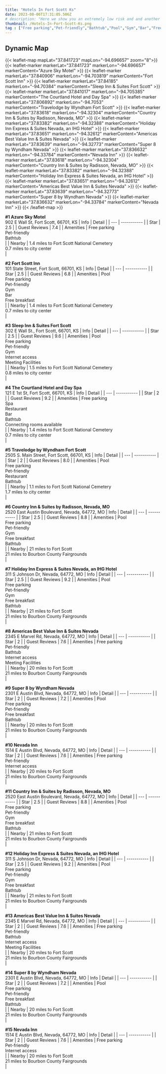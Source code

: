```yaml
---
title: "Hotels In Fort Scott Ks"
date: 2023-08-06T17:31:05.506Z
# description: "Here we show you an extremely low risk and and another medium risk approach to earn passive income "
thumbnail: /Hotels-In-Fort-Scott-Ks.png
tag : ["Free parking","Pet-friendly","Bathtub","Pool","Gym","Bar","Free breakfast","Internet access","Meeting Facilities","Spa","Restaurant","Connecting rooms available"]
---
```


## Dynamic Map
{{< leaflet-map  mapLat="37.841723" mapLon="-94.696657" zoom="8">}}
    {{< leaflet-marker markerLat="37.841723" markerLon="-94.696657" markerContent="Azure Sky Motel" >}}
    {{< leaflet-marker markerLat="37.840906" markerLon="-94.703819" markerContent="Fort Scott Inn" >}}
    {{< leaflet-marker markerLat="37.84185" markerLon="-94.70384" markerContent="Sleep Inn & Suites Fort Scott" >}}
    {{< leaflet-marker markerLat="37.841017" markerLon="-94.705385" markerContent="The Courtland Hotel and Day Spa" >}}
    {{< leaflet-marker markerLat="37.806892" markerLon="-94.7053" markerContent="Travelodge by Wyndham Fort Scott" >}}
    {{< leaflet-marker markerLat="37.83618" markerLon="-94.32304" markerContent="Country Inn & Suites by Radisson, Nevada, MO" >}}
    {{< leaflet-marker markerLat="37.83382" markerLon="-94.32388" markerContent="Holiday Inn Express & Suites Nevada, an IHG Hotel" >}}
    {{< leaflet-marker markerLat="37.83651" markerLon="-94.32612" markerContent="Americas Best Value Inn & Suites Nevada" >}}
    {{< leaflet-marker markerLat="37.83639" markerLon="-94.32773" markerContent="Super 8 by Wyndham Nevada" >}}
    {{< leaflet-marker markerLat="37.836632" markerLon="-94.33784" markerContent="Nevada Inn" >}}
    {{< leaflet-marker markerLat="37.83618" markerLon="-94.32304" markerContent="Country Inn & Suites by Radisson, Nevada, MO" >}}
    {{< leaflet-marker markerLat="37.83382" markerLon="-94.32388" markerContent="Holiday Inn Express & Suites Nevada, an IHG Hotel" >}}
    {{< leaflet-marker markerLat="37.83651" markerLon="-94.32612" markerContent="Americas Best Value Inn & Suites Nevada" >}}
    {{< leaflet-marker markerLat="37.83639" markerLon="-94.32773" markerContent="Super 8 by Wyndham Nevada" >}}
    {{< leaflet-marker markerLat="37.836632" markerLon="-94.33784" markerContent="Nevada Inn" >}}
{{< /leaflet-map >}}


**#1 Azure Sky Motel**<br>902 E Wall St, Fort Scott, 66701, KS
| Info | Detail |
| --- | ----------- |
| Star | 2.5 |
| Guest Reviews | 7.4 |
| Amenities | Free parking<br>Pet-friendly<br>Bathtub<br> |
| Nearby | 1.4 miles to Fort Scott National Cemetery<br>0.7 miles to city center<br> |

**#2 Fort Scott Inn**<br>101 State Street, Fort Scott, 66701, KS
| Info | Detail |
| --- | ----------- |
| Star | 2.5 |
| Guest Reviews | 6.8 |
| Amenities | Pool<br>Free parking<br>Pet-friendly<br>Gym<br>Bar<br>Free breakfast<br> |
| Nearby | 1.4 miles to Fort Scott National Cemetery<br>0.7 miles to city center<br> |

**#3 Sleep Inn & Suites Fort Scott**<br>302 E Wall St., Fort Scott, 66701, KS
| Info | Detail |
| --- | ----------- |
| Star | 2.5 |
| Guest Reviews | 9.6 |
| Amenities | Pool<br>Free parking<br>Pet-friendly<br>Gym<br>Internet access<br>Meeting Facilities<br> |
| Nearby | 1.5 miles to Fort Scott National Cemetery<br>0.8 miles to city center<br> |

**#4 The Courtland Hotel and Day Spa**<br>121 E 1st St, Fort Scott, 66701, KS
| Info | Detail |
| --- | ----------- |
| Star | 2 |
| Guest Reviews | 9.2 |
| Amenities | Free parking<br>Spa<br>Restaurant<br>Bar<br>Bathtub<br>Connecting rooms available<br> |
| Nearby | 1.4 miles to Fort Scott National Cemetery<br>0.7 miles to city center<br> |

**#5 Travelodge by Wyndham Fort Scott**<br>2505 S. Main Street, Fort Scott, 66701, KS
| Info | Detail |
| --- | ----------- |
| Star | 2 |
| Guest Reviews | 8.0 |
| Amenities | Pool<br>Free parking<br>Pet-friendly<br>Restaurant<br>Bathtub<br> |
| Nearby | 1.1 miles to Fort Scott National Cemetery<br>1.7 miles to city center<br> |

**#6 Country Inn & Suites by Radisson, Nevada, MO**<br>2520 East Austin Boulevard, Nevada, 64772, MO
| Info | Detail |
| --- | ----------- |
| Star | 2.5 |
| Guest Reviews | 8.8 |
| Amenities | Pool<br>Free parking<br>Pet-friendly<br>Gym<br>Free breakfast<br>Bathtub<br> |
| Nearby | 21 miles to Fort Scott<br>21 miles to Bourbon County Fairgrounds<br> |

**#7 Holiday Inn Express & Suites Nevada, an IHG Hotel**<br>311 S Johnson Dr, Nevada, 64772, MO
| Info | Detail |
| --- | ----------- |
| Star | 2.5 |
| Guest Reviews | 9.2 |
| Amenities | Pool<br>Free parking<br>Pet-friendly<br>Gym<br>Free breakfast<br>Bathtub<br> |
| Nearby | 21 miles to Fort Scott<br>21 miles to Bourbon County Fairgrounds<br> |

**#8 Americas Best Value Inn & Suites Nevada**<br>2345 E Marvel Rd, Nevada, 64772, MO
| Info | Detail |
| --- | ----------- |
| Star | 2 |
| Guest Reviews | 7.6 |
| Amenities | Free parking<br>Pet-friendly<br>Bathtub<br>Internet access<br>Meeting Facilities<br> |
| Nearby | 20 miles to Fort Scott<br>21 miles to Bourbon County Fairgrounds<br> |

**#9 Super 8 by Wyndham Nevada**<br>2301 E Austin Blvd, Nevada, 64772, MO
| Info | Detail |
| --- | ----------- |
| Star | 2 |
| Guest Reviews | 7.2 |
| Amenities | Pool<br>Free parking<br>Pet-friendly<br>Free breakfast<br>Bathtub<br> |
| Nearby | 20 miles to Fort Scott<br>21 miles to Bourbon County Fairgrounds<br> |

**#10 Nevada Inn**<br>1514 E Austin Blvd, Nevada, 64772, MO
| Info | Detail |
| --- | ----------- |
| Star | 2 |
| Guest Reviews | 7.6 |
| Amenities | Free parking<br>Pet-friendly<br>Internet access<br> |
| Nearby | 20 miles to Fort Scott<br>21 miles to Bourbon County Fairgrounds<br> |

**#11 Country Inn & Suites by Radisson, Nevada, MO**<br>2520 East Austin Boulevard, Nevada, 64772, MO
| Info | Detail |
| --- | ----------- |
| Star | 2.5 |
| Guest Reviews | 8.8 |
| Amenities | Pool<br>Free parking<br>Pet-friendly<br>Gym<br>Free breakfast<br>Bathtub<br> |
| Nearby | 21 miles to Fort Scott<br>21 miles to Bourbon County Fairgrounds<br> |

**#12 Holiday Inn Express & Suites Nevada, an IHG Hotel**<br>311 S Johnson Dr, Nevada, 64772, MO
| Info | Detail |
| --- | ----------- |
| Star | 2.5 |
| Guest Reviews | 9.2 |
| Amenities | Pool<br>Free parking<br>Pet-friendly<br>Gym<br>Free breakfast<br>Bathtub<br> |
| Nearby | 21 miles to Fort Scott<br>21 miles to Bourbon County Fairgrounds<br> |

**#13 Americas Best Value Inn & Suites Nevada**<br>2345 E Marvel Rd, Nevada, 64772, MO
| Info | Detail |
| --- | ----------- |
| Star | 2 |
| Guest Reviews | 7.6 |
| Amenities | Free parking<br>Pet-friendly<br>Bathtub<br>Internet access<br>Meeting Facilities<br> |
| Nearby | 20 miles to Fort Scott<br>21 miles to Bourbon County Fairgrounds<br> |

**#14 Super 8 by Wyndham Nevada**<br>2301 E Austin Blvd, Nevada, 64772, MO
| Info | Detail |
| --- | ----------- |
| Star | 2 |
| Guest Reviews | 7.2 |
| Amenities | Pool<br>Free parking<br>Pet-friendly<br>Free breakfast<br>Bathtub<br> |
| Nearby | 20 miles to Fort Scott<br>21 miles to Bourbon County Fairgrounds<br> |

**#15 Nevada Inn**<br>1514 E Austin Blvd, Nevada, 64772, MO
| Info | Detail |
| --- | ----------- |
| Star | 2 |
| Guest Reviews | 7.6 |
| Amenities | Free parking<br>Pet-friendly<br>Internet access<br> |
| Nearby | 20 miles to Fort Scott<br>21 miles to Bourbon County Fairgrounds<br> |

